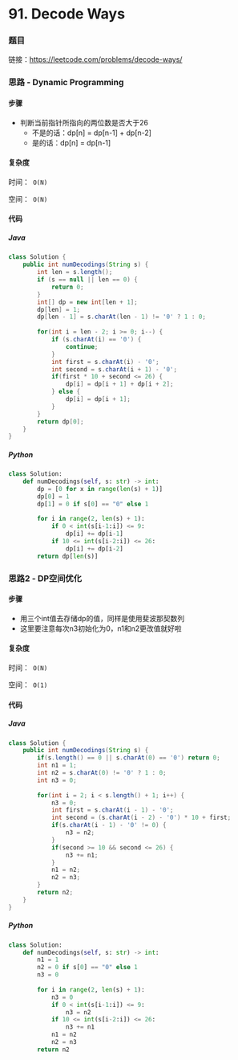 

# 91. Decode Ways

### 题目

链接：https://leetcode.com/problems/decode-ways/



### 思路 - Dynamic Programming

#### 步骤

- 判断当前指针所指向的两位数是否大于26
  - 不是的话：dp[n] = dp[n-1] + dp[n-2]
  - 是的话：dp[n] = dp[n-1]



#### 复杂度

时间：` O(N)`

空间：` O(N)`



#### 代码

##### Java

```java
class Solution {
    public int numDecodings(String s) {
        int len = s.length();
        if (s == null || len == 0) {
            return 0;
        }
        int[] dp = new int[len + 1];
        dp[len] = 1;
        dp[len - 1] = s.charAt(len - 1) != '0' ? 1 : 0;
        
        for(int i = len - 2; i >= 0; i--) {
            if (s.charAt(i) == '0') {
                continue;
            }
            int first = s.charAt(i) - '0';
            int second = s.charAt(i + 1) - '0';
            if(first * 10 + second <= 26) {
                dp[i] = dp[i + 1] + dp[i + 2];
            } else {
                dp[i] = dp[i + 1]; 
            }
        }
        return dp[0];
    }
}
```



##### Python

```python
class Solution:
    def numDecodings(self, s: str) -> int:
        dp = [0 for x in range(len(s) + 1)] 
        dp[0] = 1
        dp[1] = 0 if s[0] == "0" else 1
        
        for i in range(2, len(s) + 1):
            if 0 < int(s[i-1:i]) <= 9:
                dp[i] += dp[i-1]
            if 10 <= int(s[i-2:i]) <= 26:
                dp[i] += dp[i-2]
        return dp[len(s)]
```



### 思路2 - DP空间优化

#### 步骤

- 用三个int值去存储dp的值，同样是使用斐波那契数列
- 这里要注意每次n3初始化为0，n1和n2更改值就好啦



#### 复杂度

时间：` O(N)`

空间：` O(1)`



#### 代码

##### Java

```java
class Solution {
    public int numDecodings(String s) {
        if(s.length() == 0 || s.charAt(0) == '0') return 0;
        int n1 = 1;
        int n2 = s.charAt(0) != '0' ? 1 : 0;
        int n3 = 0;
        
        for(int i = 2; i < s.length() + 1; i++) {
            n3 = 0;
            int first = s.charAt(i - 1) - '0';
            int second = (s.charAt(i - 2) - '0') * 10 + first;
            if(s.charAt(i - 1) - '0' != 0) {
                n3 = n2;
            }
            if(second >= 10 && second <= 26) {
                n3 += n1;
            }
            n1 = n2;
            n2 = n3;
        }
        return n2;
    }
}
```



##### Python

```python
class Solution:
    def numDecodings(self, s: str) -> int:
        n1 = 1
        n2 = 0 if s[0] == "0" else 1
        n3 = 0
        
        for i in range(2, len(s) + 1):
            n3 = 0
            if 0 < int(s[i-1:i]) <= 9:
                n3 = n2
            if 10 <= int(s[i-2:i]) <= 26:
                n3 += n1
            n1 = n2
            n2 = n3
        return n2
```


